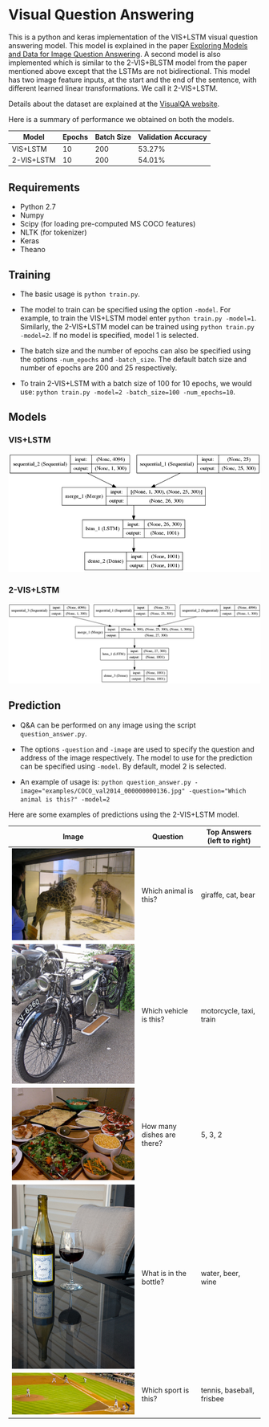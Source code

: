 # Visual Question Answering

This is a python and keras implementation of the VIS+LSTM visual question answering model. This model is explained in the paper [Exploring Models and Data for Image Question Answering](https://arxiv.org/abs/1505.02074). A second model is also implemented which is similar to the 2-VIS+BLSTM model from the paper mentioned above except that the LSTMs are not bidirectional. 
This model has two image feature inputs, at the start and the end of the sentence, with different learned linear transformations. We call it 2-VIS+LSTM. 

Details about the dataset are explained at the [VisualQA website](http://www.visualqa.org/). 

Here is a summary of performance we obtained on both the models.

| Model      | Epochs | Batch Size | Validation Accuracy |
|------------|--------|------------|---------------------|
| VIS+LSTM   | 10     | 200        | 53.27%              |
| 2-VIS+LSTM | 10     | 200        | 54.01%              |

## Requirements

* Python 2.7
* Numpy
* Scipy (for loading pre-computed MS COCO features)
* NLTK (for tokenizer)
* Keras
* Theano

## Training

* The basic usage is `python train.py`. 

* The model to train can be specified using the option `-model`. For example, to train the VIS+LSTM model enter `python train.py -model=1`. Similarly, the 2-VIS+LSTM model can be trained using `python train.py -model=2`. If no model is specified, model 1 is selected.

* The batch size and the number of epochs can also be specified using the options `-num_epochs` and `-batch_size`. The default batch size and number of epochs are 200 and 25 respectively.

* To train 2-VIS+LSTM with a batch size of 100 for 10 epochs, we would use: `python train.py -model=2 -batch_size=100 -num_epochs=10`.

## Models

### VIS+LSTM

<img src="examples/model1.png">

### 2-VIS+LSTM

<img src="examples/model2.png">

## Prediction

* Q&A can be performed on any image using the script `question_answer.py`.

* The options `-question` and `-image` are used to specify the question and address of the image respectively. The model to use for the prediction can be specified using `-model`. By default, model 2 is selected.

* An example of usage is: `python question_answer.py -image="examples/COCO_val2014_000000000136.jpg" -question="Which animal is this?" -model=2`

Here are some examples of predictions using the 2-VIS+LSTM model.

| Image                                              | Question                   | Top Answers (left to right) |
|----------------------------------------------------|----------------------------|-----------------------------|
| <img src="examples/COCO_val2014_000000000136.jpg"> | Which animal is this?      | giraffe, cat, bear          |
| <img src="examples/COCO_val2014_000000000073.jpg"> | Which vehicle is this?     | motorcycle, taxi, train     |
| <img src="examples/COCO_val2014_000000000196.jpg"> | How many dishes are there? | 5, 3, 2                     |
| <img src="examples/COCO_val2014_000000000283.jpg"> | What is in the bottle?     | water, beer, wine           |
| <img src="examples/COCO_val2014_000000000357.jpg"> | Which sport is this?       | tennis, baseball, frisbee   |

